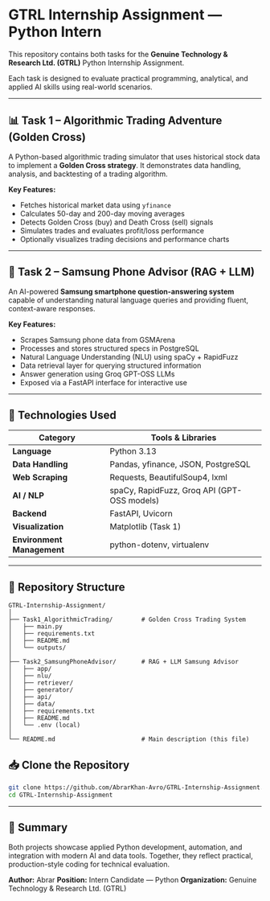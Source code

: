 # GTRL Internship Assignment — Python Intern

This repository contains both tasks for the **Genuine Technology & Research Ltd. (GTRL)** Python Internship Assignment.

Each task is designed to evaluate practical programming, analytical, and applied AI skills using real-world scenarios.

---

## 📊 Task 1 – Algorithmic Trading Adventure (Golden Cross)

A Python-based algorithmic trading simulator that uses historical stock data to implement a **Golden Cross strategy**.
It demonstrates data handling, analysis, and backtesting of a trading algorithm.

**Key Features:**

* Fetches historical market data using `yfinance`
* Calculates 50-day and 200-day moving averages
* Detects Golden Cross (buy) and Death Cross (sell) signals
* Simulates trades and evaluates profit/loss performance
* Optionally visualizes trading decisions and performance charts

---

## 🤖 Task 2 – Samsung Phone Advisor (RAG + LLM)

An AI-powered **Samsung smartphone question-answering system** capable of understanding natural language queries
and providing fluent, context-aware responses.

**Key Features:**

* Scrapes Samsung phone data from GSMArena
* Processes and stores structured specs in PostgreSQL
* Natural Language Understanding (NLU) using spaCy + RapidFuzz
* Data retrieval layer for querying structured information
* Answer generation using Groq GPT-OSS LLMs
* Exposed via a FastAPI interface for interactive use

---

## 🧠 Technologies Used

| Category                   | Tools & Libraries                           |
| -------------------------- | ------------------------------------------- |
| **Language**               | Python 3.13                                 |
| **Data Handling**          | Pandas, yfinance, JSON, PostgreSQL          |
| **Web Scraping**           | Requests, BeautifulSoup4, lxml              |
| **AI / NLP**               | spaCy, RapidFuzz, Groq API (GPT-OSS models) |
| **Backend**                | FastAPI, Uvicorn                            |
| **Visualization**          | Matplotlib (Task 1)                         |
| **Environment Management** | python-dotenv, virtualenv                   |

---

## 📂 Repository Structure

```
GTRL-Internship-Assignment/
│
├── Task1_AlgorithmicTrading/        # Golden Cross Trading System
│   ├── main.py
│   ├── requirements.txt
│   ├── README.md
│   └── outputs/
│
├── Task2_SamsungPhoneAdvisor/       # RAG + LLM Samsung Advisor
│   ├── app/
│   ├── nlu/
│   ├── retriever/
│   ├── generator/
│   ├── api/
│   ├── data/
│   ├── requirements.txt
│   ├── README.md
│   └── .env (local)
│
└── README.md                        # Main description (this file)
```

## 📥 Clone the Repository

```bash
git clone https://github.com/AbrarKhan-Avro/GTRL-Internship-Assignment.git
cd GTRL-Internship-Assignment
```
---

## 🏁 Summary

Both projects showcase applied Python development, automation, and integration with modern AI and data tools.
Together, they reflect practical, production-style coding for technical evaluation.

**Author:** Abrar
**Position:** Intern Candidate — Python
**Organization:** Genuine Technology & Research Ltd. (GTRL)
